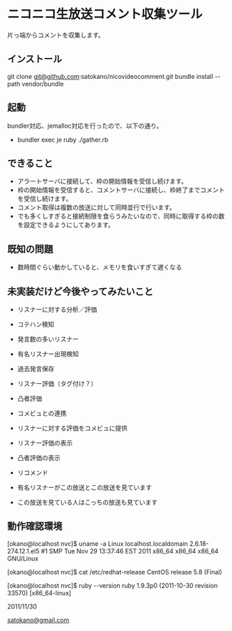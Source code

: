 ニコニコ生放送コメント収集ツール
==================================================

片っ端からコメントを収集します。

インストール
------------

git clone git@github.com:satokano/nicovideocomment.git
bundle install --path vendor/bundle

起動
--------

bundler対応、jemalloc対応を行ったので、以下の通り。
- bundler exec je ruby ./gather.rb

できること
----------

- アラートサーバに接続して、枠の開始情報を受信し続けます。
- 枠の開始情報を受信すると、コメントサーバに接続し、枠終了までコメントを受信し続けます。
- コメント取得は複数の放送に対して同時並行で行います。
- でも多くしすぎると接続制限を食らうみたいなので、同時に取得する枠の数を設定できるようにしてあります。

既知の問題
----------

- 数時間ぐらい動かしていると、メモリを食いすぎて遅くなる


未実装だけど今後やってみたいこと
--------------------------------
- リスナーに対する分析／評価
 - コテハン検知
 - 発言数の多いリスナー
 - 有名リスナー出現検知
 - 過去発言保存
 - リスナー評価（タグ付け？）
 - 凸者評価

- コメビュとの連携
 - リスナーに対する評価をコメビュに提供
 - リスナー評価の表示
 - 凸者評価の表示

- リコメンド
 - 有名リスナーがこの放送とこの放送を見ています
 - この放送を見ている人はこっちの放送も見ています

動作確認環境
------------

[okano@localhost nvc]$ uname -a
Linux localhost.localdomain 2.6.18-274.12.1.el5 #1 SMP Tue Nov 29 13:37:46 EST 2011 x86_64 x86_64 x86_64 GNU/Linux

[okano@localhost nvc]$ cat /etc/redhat-release
CentOS release 5.8 (Final)

[okano@localhost nvc]$ ruby --version
ruby 1.9.3p0 (2011-10-30 revision 33570) [x86_64-linux]


2011/11/30

satokano@gmail.com

